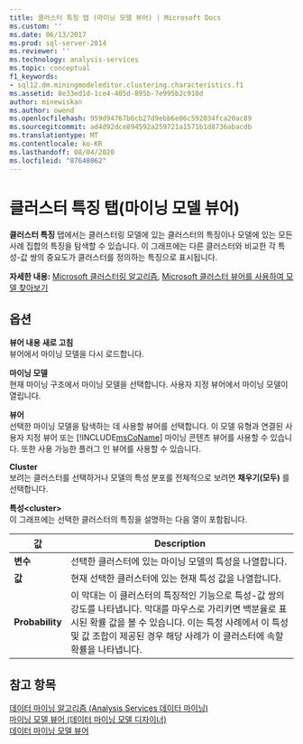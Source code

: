 ```yaml
---
title: 클러스터 특징 탭 (마이닝 모델 뷰어) | Microsoft Docs
ms.custom: ''
ms.date: 06/13/2017
ms.prod: sql-server-2014
ms.reviewer: ''
ms.technology: analysis-services
ms.topic: conceptual
f1_keywords:
- sql12.dm.miningmodeleditor.clustering.characteristics.f1
ms.assetid: 8e33ed1d-1ce4-405d-895b-7e995b2c910d
author: minewiskan
ms.author: owend
ms.openlocfilehash: 959d94767b6cb27d9ebb6e06c592034fca20ac89
ms.sourcegitcommit: ad4d92dce894592a259721a1571b1d8736abacdb
ms.translationtype: MT
ms.contentlocale: ko-KR
ms.lasthandoff: 08/04/2020
ms.locfileid: "87648062"
---
```

# <a name="cluster-characteristics-tab-mining-model-viewer"></a>클러스터 특징 탭(마이닝 모델 뷰어)
  **클러스터 특징** 탭에서는 클러스터링 모델에 있는 클러스터의 특징이나 모델에 있는 모든 사례 집합의 특징을 탐색할 수 있습니다. 이 그래프에는 다른 클러스터와 비교한 각 특성-값 쌍의 중요도가 클러스터를 정의하는 특징으로 표시됩니다.  
  
 **자세한 내용:** [Microsoft 클러스터링 알고리즘](data-mining/microsoft-clustering-algorithm.md), [Microsoft 클러스터 뷰어를 사용하여 모델 찾아보기](data-mining/browse-a-model-using-the-microsoft-cluster-viewer.md)  
  
## <a name="options"></a>옵션  
 **뷰어 내용 새로 고침**  
 뷰어에서 마이닝 모델을 다시 로드합니다.  
  
 **마이닝 모델**  
 현재 마이닝 구조에서 마이닝 모델을 선택합니다. 사용자 지정 뷰어에서 마이닝 모델이 열립니다.  
  
 **뷰어**  
 선택한 마이닝 모델을 탐색하는 데 사용할 뷰어를 선택합니다. 이 모델 유형과 연결된 사용자 지정 뷰어 또는 [!INCLUDE[msCoName](../includes/msconame-md.md)] 마이닝 콘텐츠 뷰어를 사용할 수 있습니다. 또한 사용 가능한 플러그 인 뷰어를 사용할 수 있습니다.  
  
 **Cluster**  
 보려는 클러스터를 선택하거나 모델의 특성 분포를 전체적으로 보려면 **채우기(모두)** 를 선택합니다.  
  
 **특성\<cluster>**  
 이 그래프에는 선택한 클러스터의 특징을 설명하는 다음 열이 포함됩니다.  
  
|값|Description|  
|-----------|-----------------|  
|**변수**|선택한 클러스터에 있는 마이닝 모델의 특성을 나열합니다.|  
|**값**|현재 선택한 클러스터에 있는 현재 특성 값을 나열합니다.|  
|**Probability**|이 막대는 이 클러스터의 특징적인 기능으로 특성-값 쌍의 강도를 나타냅니다. 막대를 마우스로 가리키면 백분율로 표시된 확률 값을 볼 수 있습니다. 이는 특정 사례에서 이 특성 및 값 조합이 제공된 경우 해당 사례가 이 클러스터에 속할 확률을 나타냅니다.|  
  
## <a name="see-also"></a>참고 항목  
 [데이터 마이닝 알고리즘 &#40;Analysis Services 데이터 마이닝&#41;](data-mining/data-mining-algorithms-analysis-services-data-mining.md)   
 [마이닝 모델 뷰어 &#40;데이터 마이닝 모델 디자이너&#41;](mining-model-viewers-data-mining-model-designer.md)   
 [데이터 마이닝 모델 뷰어](data-mining/data-mining-model-viewers.md)  
  
  
